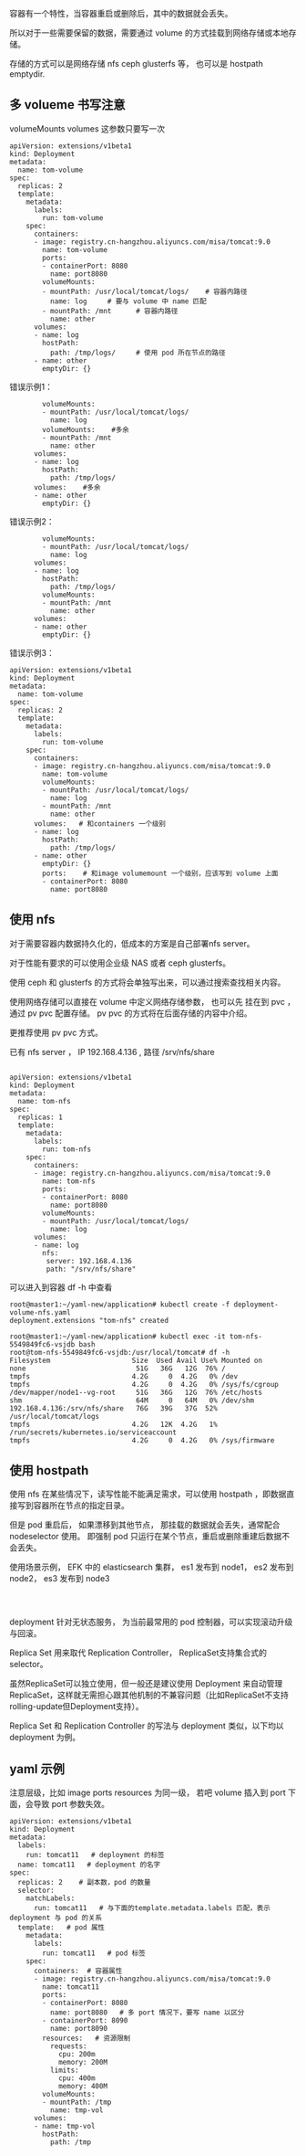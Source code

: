 容器有一个特性，当容器重启或删除后，其中的数据就会丢失。

所以对于一些需要保留的数据，需要通过 volume 的方式挂载到网络存储或本地存储。

存储的方式可以是网络存储 nfs ceph glusterfs 等， 也可以是 hostpath emptydir.

## 多 volueme 书写注意

 volumeMounts  volumes 这参数只要写一次

```
apiVersion: extensions/v1beta1
kind: Deployment
metadata:
  name: tom-volume  
spec:
  replicas: 2    
  template:   
    metadata:
      labels:
        run: tom-volume   
    spec:
      containers: 
      - image: registry.cn-hangzhou.aliyuncs.com/misa/tomcat:9.0
        name: tom-volume   
        ports:
        - containerPort: 8080
          name: port8080  
        volumeMounts:
        - mountPath: /usr/local/tomcat/logs/    # 容器内路径
          name: log     # 要与 volume 中 name 匹配
        - mountPath: /mnt      # 容器内路径
          name: other
      volumes:
      - name: log
        hostPath:
          path: /tmp/logs/     # 使用 pod 所在节点的路径
      - name: other
        emptyDir: {}

```

错误示例1：

```
        volumeMounts:
        - mountPath: /usr/local/tomcat/logs/
          name: log
        volumeMounts:    #多余
        - mountPath: /mnt
          name: other
      volumes:
      - name: log
        hostPath:
          path: /tmp/logs/
      volumes:    #多余
      - name: other
        emptyDir: {}
```

错误示例2：

```
        volumeMounts:
        - mountPath: /usr/local/tomcat/logs/
          name: log
      volumes: 
      - name: log
        hostPath:
          path: /tmp/logs/
        volumeMounts: 
        - mountPath: /mnt
          name: other
      volumes: 
      - name: other
        emptyDir: {}
```

错误示例3： 

```
apiVersion: extensions/v1beta1
kind: Deployment
metadata:
  name: tom-volume  
spec:
  replicas: 2    
  template:   
    metadata:
      labels:
        run: tom-volume   
    spec:
      containers: 
      - image: registry.cn-hangzhou.aliyuncs.com/misa/tomcat:9.0
        name: tom-volume   
        volumeMounts:
        - mountPath: /usr/local/tomcat/logs/
          name: log
        - mountPath: /mnt
          name: other
      volumes:   # 和containers 一个级别
      - name: log
        hostPath:
          path: /tmp/logs/
      - name: other
        emptyDir: {}
        ports:    # 和image volumemount 一个级别，应该写到 volume 上面
        - containerPort: 8080
          name: port8080  
```

## 使用 nfs

对于需要容器内数据持久化的，低成本的方案是自己部署nfs server。

对于性能有要求的可以使用企业级 NAS 或者 ceph glusterfs。

使用 ceph 和 glusterfs 的方式将会单独写出来，可以通过搜索查找相关内容。

使用网络存储可以直接在 volume 中定义网络存储参数， 也可以先 挂在到 pvc ，通过 pv pvc 配置存储。 pv pvc 的方式将在后面存储的内容中介绍。

更推荐使用 pv pvc 方式。

已有 nfs server ， IP 192.168.4.136 , 路径 /srv/nfs/share

```

apiVersion: extensions/v1beta1
kind: Deployment
metadata:
  name: tom-nfs  
spec:
  replicas: 1
  template:   
    metadata:
      labels:
        run: tom-nfs   
    spec:
      containers: 
      - image: registry.cn-hangzhou.aliyuncs.com/misa/tomcat:9.0
        name: tom-nfs   
        ports:
        - containerPort: 8080
          name: port8080  
        volumeMounts:
        - mountPath: /usr/local/tomcat/logs/
          name: log
      volumes:
      - name: log
        nfs:
         server: 192.168.4.136
         path: "/srv/nfs/share"

```

可以进入到容器 df -h 中查看

```
root@master1:~/yaml-new/application# kubectl create -f deployment-volume-nfs.yaml 
deployment.extensions "tom-nfs" created

root@master1:~/yaml-new/application# kubectl exec -it tom-nfs-5549849fc6-vsjdb bash
root@tom-nfs-5549849fc6-vsjdb:/usr/local/tomcat# df -h
Filesystem                    Size  Used Avail Use% Mounted on
none                           51G   36G   12G  76% /
tmpfs                         4.2G     0  4.2G   0% /dev
tmpfs                         4.2G     0  4.2G   0% /sys/fs/cgroup
/dev/mapper/node1--vg-root     51G   36G   12G  76% /etc/hosts
shm                            64M     0   64M   0% /dev/shm
192.168.4.136:/srv/nfs/share   76G   39G   37G  52% /usr/local/tomcat/logs
tmpfs                         4.2G   12K  4.2G   1% /run/secrets/kubernetes.io/serviceaccount
tmpfs                         4.2G     0  4.2G   0% /sys/firmware

```

## 使用 hostpath

使用 nfs 在某些情况下，读写性能不能满足需求，可以使用 hostpath ，即数据直接写到容器所在节点的指定目录。

但是 pod 重启后， 如果漂移到其他节点， 那挂载的数据就会丢失，通常配合 nodeselector 使用。 即强制 pod 只运行在某个节点，重启或删除重建后数据不会丢失。

使用场景示例， EFK 中的 elasticsearch 集群， es1 发布到 node1， es2 发布到 node2， es3 发布到 node3

```



```


deployment 针对无状态服务， 为当前最常用的 pod 控制器，可以实现滚动升级与回滚。

Replica Set 用来取代 Replication Controller， ReplicaSet支持集合式的selector。

虽然ReplicaSet可以独立使用，但一般还是建议使用 Deployment 来自动管理ReplicaSet，这样就无需担心跟其他机制的不兼容问题（比如ReplicaSet不支持rolling-update但Deployment支持）。

Replica Set 和 Replication Controller 的写法与 deployment 类似，以下均以 deployment 为例。

## yaml 示例

注意层级，比如  image ports resources 为同一级， 若吧 volume 插入到 port 下面，会导致 port 参数失效。


```
apiVersion: extensions/v1beta1
kind: Deployment
metadata:
  labels:
    run: tomcat11   # deployment 的标签
  name: tomcat11   # deployment 的名字
spec:
  replicas: 2    # 副本数，pod 的数量
  selector:
    matchLabels:
      run: tomcat11   # 与下面的template.metadata.labels 匹配，表示 deployment 与 pod 的关系
  template:   # pod 属性
    metadata:
      labels:
        run: tomcat11   # pod 标签
    spec:
      containers:  # 容器属性
      - image: registry.cn-hangzhou.aliyuncs.com/misa/tomcat:9.0
        name: tomcat11   
        ports:
        - containerPort: 8080
          name: port8080   # 多 port 情况下，要写 name 以区分
        - containerPort: 8090
          name: port8090  
        resources:   # 资源限制
          requests:  
            cpu: 200m 
            memory: 200M
          limits: 
            cpu: 400m
            memory: 400M
        volumeMounts:
        - mountPath: /tmp
          name: tmp-vol    
      volumes:
      - name: tmp-vol
        hostPath:
          path: /tmp
    
```


